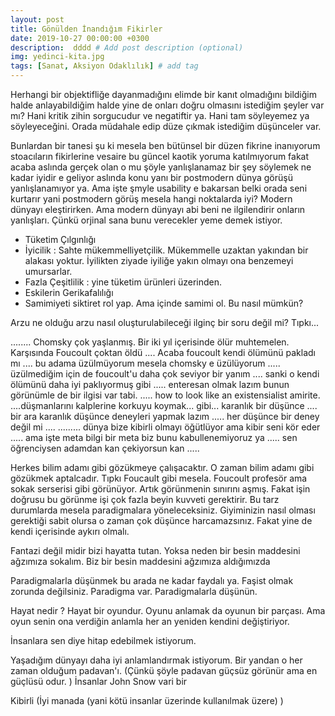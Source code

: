 ```yaml
---
layout: post
title: Gönülden İnandığım Fikirler
date: 2019-10-27 00:00:00 +0300
description:  dddd # Add post description (optional)
img: yedinci-kita.jpg
tags: [Sanat, Aksiyon Odaklılık] # add tag
---
```



Herhangi bir objektifliğe dayanmadığını
elimde bir kanıt olmadığını bildiğim halde
                            anlayabildiğim halde yine de onları doğru olmasını istediğim şeyler var mı? Hani kritik zihin sorgucudur ve negatiftir ya. Hani tam söyleyemez ya söyleyeceğini. Orada müdahale edip düze çıkmak istediğim düşünceler var.



Bunlardan bir tanesi şu ki mesela ben bütünsel bir düzen fikrine inanıyorum stoacıların fikirlerine vesaire bu güncel kaotik yoruma katılmıyorum fakat acaba aslında gerçek olan o mu şöyle yanlışlanamaz bir şey söylemek ne kadar iyidir e geliyor aslında konu yanı bir postmodern dünya görüşü yanlışlanamıyor ya. Ama işte şmyle usability e bakarsan belki orada seni kurtarır yani postmodern görüş mesela hangi noktalarda iyi? Modern dünyayı eleştirirken. Ama modern dünyayı abi beni ne ilgilendirir onların yanlışları. Çünkü orjinal sana bunu verecekler yeme demek istiyor. 

* Tüketim Çılgınlığı
* İyicilik : Sahte mükemmelliyetçilik. Mükemmelle uzaktan yakından bir alakası yoktur. İyilikten ziyade iyiliğe yakın olmayı ona benzemeyi umursarlar.
* Fazla Çeşitlilik : yine tüketim ürünleri üzerinden.
* Eskilerin Gerikafalılığı
* Samimiyeti siktiret rol yap. Ama içinde samimi ol. Bu nasıl mümkün?

Arzu ne olduğu arzu nasıl oluşturulabileceği ilginç bir soru değil mi? Tıpkı...


........ Chomsky çok yaşlanmış. Bir iki yıl içerisinde ölür muhtemelen. Karşısında Foucoult çoktan öldü .... Acaba foucoult kendi ölümünü pakladı mı .... bu adama üzülmüyorum mesela chomsky e üzülüyorum ..... üzülmediğim için de foucoult'u daha çok seviyor bir yanım .... sanki o kendi ölümünü daha iyi paklıyormuş gibi ..... enteresan olmak lazım bunun görünümle de bir ilgisi var tabi. ..... how to look like an existensialist amirite. 
....düşmanlarını kalplerine korkuyu koymak... gibi... karanlık bir düşünce .... bir ara karanlık düşünce deneyleri yapmak lazım ..... her düşünce bir deney değil mi ....
......... dünya bize kibirli olmayı öğütlüyor ama kibir seni kör eder ..... ama işte meta bilgi bir meta biz bunu kabullenemiyoruz ya ..... sen öğrenciysen adamdan kan çekiyorsun kan .....

Herkes bilim adamı gibi gözükmeye çalışacaktır. O zaman bilim adamı gibi gözükmek aptalcadır. Tıpkı Foucault gibi mesela. Foucoult profesör ama sokak serserisi gibi görünüyor. Artık görünmenin sınırını aşmış. Fakat işin doğrusu bu görünme işi çok fazla beyin kuvveti gerektirir. Bu tarz durumlarda mesela paradigmalara yöneleceksiniz. Giyiminizin nasıl olması gerektiği sabit olursa o zaman çok düşünce harcamazsınız. Fakat yine de kendi içerisinde aykırı olmalı.



Fantazi değil midir bizi hayatta tutan. Yoksa neden bir besin maddesini ağzımıza sokalım. Biz bir besin maddesini ağzımıza aldığımızda 



Paradigmalarla düşünmek bu arada ne kadar faydalı ya. Faşist olmak zorunda değilsiniz. Paradigma var. Paradigmalarla düşünün.


Hayat nedir ? Hayat bir oyundur. Oyunu anlamak da oyunun bir parçası. Ama oyun senin ona verdiğin anlamla her an yeniden kendini değiştiriyor.





İnsanlara sen diye hitap edebilmek istiyorum. 


Yaşadığım dünyayı daha iyi anlamlandırmak istiyorum. Bir yandan o her zaman olduğum padavan'ı. (Çünkü şöyle padavan güçsüz görünür ama en güçlüsü odur. ) İnsanlar John Snow vari bir 

Kibirli (İyi manada (yani kötü insanlar üzerinde kullanılmak üzere) )

